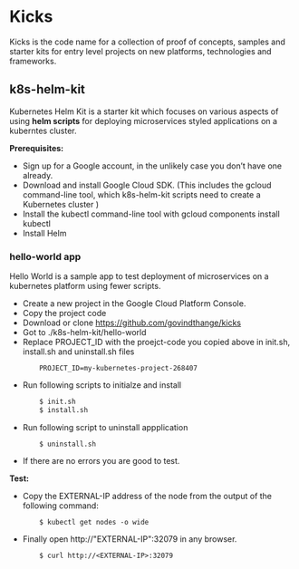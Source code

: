 # Kicks

Kicks is the code name for a collection of proof of concepts, samples and starter kits for entry level projects on new platforms, technologies and frameworks.

## k8s-helm-kit

Kubernetes Helm Kit is a starter kit which focuses on various aspects of using **helm scripts** for deploying microservices styled applications on a kuberntes cluster.

**Prerequisites:**

 * Sign up for a Google account, in the unlikely case you don’t have one already.
 * Download and install Google Cloud SDK. (This includes the gcloud command-line tool, which k8s-helm-kit scripts need to create a Kubernetes cluster )
 * Install the kubectl command-line tool with gcloud components install kubectl
 * Install Helm

### hello-world app

Hello World is a sample app to test deployment of microservices on a kubernetes platform using fewer scripts.

 * Create a new project in the Google Cloud Platform Console.
 * Copy the project code
 * Download or clone https://github.com/govindthange/kicks
 * Got to ./k8s-helm-kit/hello-world
 * Replace PROJECT_ID with the proejct-code you copied above in init.sh, install.sh and uninstall.sh files
	```
		PROJECT_ID=my-kubernetes-project-268407
	```
 * Run following scripts to initialze and install
	```sh
		$ init.sh
		$ install.sh
	```
 * Run following script to uninstall appplication
	```
		$ uninstall.sh
	```
 * If there are no errors you are good to test.
 
 **Test:**
 
 * Copy the EXTERNAL-IP address of the node from the output of the following command:
	```
		$ kubectl get nodes -o wide
	```
 * Finally open http://"EXTERNAL-IP":32079 in any browser.
	```
		$ curl http://<EXTERNAL-IP>:32079
	```
